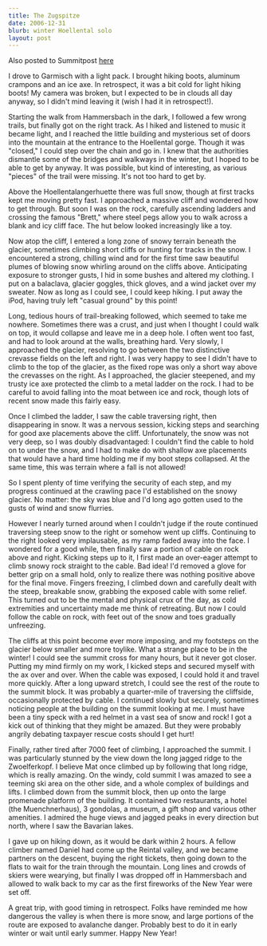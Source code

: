 ```yaml
---
title: The Zugspitze
date: 2006-12-31
blurb: winter Hoellental solo
layout: post
---
```


Also posted to Summitpost [here](http://www.summitpost.org/winter-climb-of-the-h-llental/257433)

I drove to Garmisch with a light pack. I brought hiking boots, aluminum crampons
and an ice axe. In retrospect, it was a bit cold for light hiking boots! My
camera was broken, but I expected to be in clouds all day anyway, so I didn't
mind leaving it (wish I had it in retrospect!).

Starting the walk from Hammersbach in the dark, I followed a few wrong trails,
but finally got on the right track. As I hiked and listened to music it became
light, and I reached the little building and mysterious set of doors into the
mountain at the entrance to the Hoellental gorge. Though it was "closed," I
could step over the chain and go in. I knew that the authorities dismantle some
of the bridges and walkways in the winter, but I hoped to be able to get by
anyway. It was possible, but kind of interesting, as various "pieces" of the
trail were missing. It's not too hard to get by.

Above the Hoellentalangerhuette there was full snow, though at first tracks kept
me moving pretty fast. I approached a massive cliff and wondered how to get
through. But soon I was on the rock, carefully ascending ladders and crossing
the famous "Brett," where steel pegs allow you to walk across a blank and icy
cliff face. The hut below looked increasingly like a toy.

Now atop the cliff, I entered a long zone of snowy terrain beneath the glacier,
sometimes climbing short cliffs or hunting for tracks in the snow. I encountered
a strong, chilling wind and for the first time saw beautiful plumes of blowing
snow whirling around on the cliffs above. Anticipating exposure to stronger
gusts, I hid in some bushes and altered my clothing. I put on a balaclava,
glacier goggles, thick gloves, and a wind jacket over my sweater. Now as long as
I could see, I could keep hiking. I put away the iPod, having truly left "casual
ground" by this point!

Long, tedious hours of trail-breaking followed, which seemed to take me
nowhere. Sometimes there was a crust, and just when I thought I could walk on
top, it would collapse and leave me in a deep hole. I often went too fast, and
had to look around at the walls, breathing hard. Very slowly, I approached the
glacier, resolving to go between the two distinctive crevasse fields on the left
and right. I was very happy to see I didn't have to climb to the top of the
glacier, as the fixed rope was only a short way above the crevasses on the
right. As I approached, the glacier steepened, and my trusty ice axe protected
the climb to a metal ladder on the rock. I had to be careful to avoid falling
into the moat between ice and rock, though lots of recent snow made this fairly
easy.

Once I climbed the ladder, I saw the cable traversing right, then disappearing
in snow. It was a nervous session, kicking steps and searching for good axe
placements above the cliff. Unfortunately, the snow was not very deep, so I was
doubly disadvantaged: I couldn't find the cable to hold on to under the snow,
and I had to make do with shallow axe placements that would have a hard time
holding me if my boot steps collapsed. At the same time, this was terrain where
a fall is not allowed!

So I spent plenty of time verifying the security of each step, and my progress
continued at the crawling pace I'd established on the snowy glacier. No matter:
the sky was blue and I'd long ago gotten used to the gusts of wind and snow
flurries.

However I nearly turned around when I couldn't judge if the route continued
traversing steep snow to the right or somehow went up cliffs. Continuing to the
right looked very implausable, as my ramp faded away into the face. I wondered
for a good while, then finally saw a portion of cable on rock above and
right. Kicking steps up to it, I first made an over-eager attempt to climb snowy
rock straight to the cable. Bad idea! I'd removed a glove for better grip on a
small hold, only to realize there was nothing positive above for the final
move. Fingers freezing, I climbed down and carefully dealt with the steep,
breakable snow, grabbing the exposed cable with some relief. This turned out to
be the mental and physical crux of the day, as cold extremities and uncertainty
made me think of retreating. But now I could follow the cable on rock, with feet
out of the snow and toes gradually unfreezing.

The cliffs at this point become ever more imposing, and my footsteps on the
glacier below smaller and more toylike. What a strange place to be in the
winter! I could see the summit cross for many hours, but it never got
closer. Putting my mind firmly on my work, I kicked steps and secured myself
with the ax over and over. When the cable was exposed, I could hold it and
travel more quickly. After a long upward stretch, I could see the rest of the
route to the summit block. It was probably a quarter-mile of traversing the
cliffside, occasionally protected by cable. I continued slowly but securely,
sometimes noticing people at the building on the summit looking at me. I must
have been a tiny speck with a red helmet in a vast sea of snow and rock! I got a
kick out of thinking that they might be amazed. But they were probably angrily
debating taxpayer rescue costs should I get hurt!

Finally, rather tired after 7000 feet of climbing, I approached the summit. I
was particularly stunned by the view down the long jagged ridge to the
Zwoelferkopf. I believe Mat once climbed up by following that long ridge, which
is really amazing. On the windy, cold summit I was amazed to see a teeming ski
area on the other side, and a whole complex of buildings and lifts. I climbed
down from the summit block, then up onto the large promenade platform of the
building. It contained two restaurants, a hotel (the Muenchnerhaus), 3 gondolas,
a museum, a gift shop and various other amenities. I admired the huge views and
jagged peaks in every direction but north, where I saw the Bavarian lakes.

I gave up on hiking down, as it would be dark within 2 hours. A fellow climber
named Daniel had come up the Reintal valley, and we became partners on the
descent, buying the right tickets, then going down to the flats to wait for the
train through the mountain. Long lines and crowds of skiers were wearying, but
finally I was dropped off in Hammersbach and allowed to walk back to my car as
the first fireworks of the New Year were set off.

A great trip, with good timing in retrospect. Folks have reminded me how
dangerous the valley is when there is more snow, and large portions of the route
are exposed to avalanche danger. Probably best to do it in early winter or wait
until early summer. Happy New Year!

